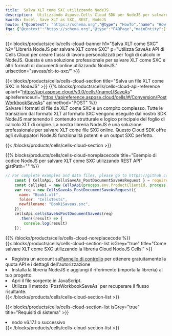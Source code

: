 ```yaml
---
title:  Salva XLT come SXC utilizzando NodeJS
description:  Utilizzando Aspose.Cells Cloud SDK per NodeJS per salvare il file in formato XLT come file in formato SXC.
kwords: Excel, Save XLT as SXC, REST, NodeJS
howto: {"@context": "https://schema.org","@type": "HowTo","name": "How to save XLT as SXC using the Cells Cloud NodeJS library.","description": "How to save XLT as SXC using the Cells Cloud NodeJS library.","image": {"@type": "ImageObject"},"url": "/nodejs/saveas/xlt-to-sxc/","step": [{ "@type": "HowToStep","name": "How to save XLT as SXC using the Cells Cloud NodeJS library. step 1", "image": {"@type": "ImageObject",},"url": "/nodejs/saveas/xlt-to-sxc/","text": "Register an account at <a href='https://dashboard.aspose.cloud/'>Dashboard</a> to get free API quota & authorization details",},{ "@type": "HowToStep","name": "How to save XLT as SXC using the Cells Cloud NodeJS library. step 1", "image": {"@type": "ImageObject",},"url": "/nodejs/saveas/xlt-to-sxc/","text": "Install NodeJS library and add the reference (import the library) to your project.",},{ "@type": "HowToStep","name": "How to save XLT as SXC using the Cells Cloud NodeJS library. step 1", "image": {"@type": "ImageObject",},"url": "/nodejs/saveas/xlt-to-sxc/","text": "Open the source file in JavaScript.",},{ "@type": "HowToStep","name": "How to save XLT as SXC using the Cells Cloud NodeJS library. step 1", "image": {"@type": "ImageObject",},"url": "/nodejs/saveas/xlt-to-sxc/","text": "Use the `PostWorkbookSaveAs` method to retrieve the resulting stream.",}, ],"supply": {"@type": "HowToSupply","name": "document"},"tool": [{"@type": "HowToTool","name": "Visual Studio, Visual Studio Code, WebStorm"},{"@type": "HowToTool","name": "Aspose Cells"}],"totalTime": "PT6M"}
fqa: {"@context":"https://schema.org","@type":"FAQPage","mainEntity":[{"@type":"Question","name":"Why save file as other formats file in C# using REST API?","acceptedAnswer":{"@type":"Answer","text":"Documents are encoded in many ways, and some files may be incompatible with the software you use. To open and read such files, just save them as appropriate file formats.<br/><ol><li>Install .NET SDK and add the reference (import the library) to your project.</li><li>Open the source file in C# using REST API.</li><li>Call the PostWorkbookSaveAsRequest() method, passing an output filename with required extension.</li><li>Get the result of save as a separate file.</li></ol>"}},{"@type":"Question","name":"What file formats can I save as with your C# library?","acceptedAnswer":{"@type":"Answer","text":"We support a variety of file formats for conversion using .NET library, including XLSX, Excel, xls , PDF, CSV, HTML, Markdown, XML, PNG, JPG, TIFF, Json, TXT and many more."}},{"@type":"Question","name":"What is the maximum allowed file size for conversion using this .NET library?","acceptedAnswer":{"@type":"Answer","text":"There are no file size limits for format conversions using .NET library."}}]}
---
```

{{< blocks/products/cells/cells-cloud-banner h1="Salva XLT come SXC" h2="Libreria NodeJS per salvare XLT come SXC" p="Utilizza SaveAs API di Cells Cloud per creare flussi di lavoro personalizzati per fogli di calcolo in NodeJS. Questa è una soluzione professionale per salvare XLT come SXC e altri formati di documenti online utilizzando NodeJS." urlsection="saveas/xlt-to-sxc/" >}}

{{< blocks/products/cells/cells-cloud-section title="Salva un file XLT come SXC in NodeJS" >}}
{{% blocks/products/cells/cells-cloud-api-reference apiurl="https://api.aspose.cloud/v3.0/cells/{name}/SaveAs" apireferenceurl="https://apireference.aspose.cloud/cells/#/Conversion/PostWorkbookSaveAs" apimethod="POST" %}}
<br/>
Salvare i formati di file da XLT come SXC è un compito complesso. Tutte le transizioni dal formato XLT al formato SXC vengono eseguite dal nostro SDK NodeJS mantenendo il contenuto strutturale e logico principale del foglio di calcolo XLT di origine. La nostra libreria NodeJS è una soluzione professionale per salvare XLT come file SXC online. Questo Cloud SDK offre agli sviluppatori NodeJS funzionalità potenti e un output SXC perfetto.

{{< /blocks/products/cells/cells-cloud-section >}}

{{% blocks/products/cells/cells-cloud-noreplacecode title="Esempio di codice NodeJS per salvare XLT come SXC utilizzando REST API" gistPath="" %}}
  
```js
// For complete examples and data files, please go to https://github.com/aspose-cells-cloud/aspose-cells-cloud-node/
    const { CellsApi, CellsSaveAs_PostDocumentSaveAsRequest } = require("asposecellscloud");
    const cellsApi = new CellsApi(process.env.ProductClientId, process.env.ProductClientSecret);
    var req = new CellsSaveAs_PostDocumentSaveAsRequest({
      name: "Book1.xlt",
      folder: "CellsTests",
      newfilename: "Book1Saveas.sxc",
    });
    cellsApi.cellsSaveAsPostDocumentSaveAs(req)
      .then((result) => {
        console.log(result)
    });
```
  
{{% /blocks/products/cells/cells-cloud-noreplacecode %}}
<br/>
{{< blocks/products/cells/cells-cloud-section-list isGrey="true" title="Come salvare XLT come SXC utilizzando la libreria Cloud NodeJS Cells." >}}
<li> Registra un account su<a href="https://dashboard.aspose.cloud/">Pannello di controllo</a> per ottenere gratuitamente la quota API e i dettagli dell'autorizzazione</li>
<li>Installa la libreria NodeJS e aggiungi il riferimento (importa la libreria) al tuo progetto.</li>
<li>Apri il file sorgente in JavaScript.</li>
<li>Utilizza il metodo `PostWorkbookSaveAs` per recuperare il flusso risultante.</li>
{{< /blocks/products/cells/cells-cloud-section-list >}}

{{< blocks/products/cells/cells-cloud-section-list isGrey="true" title="Requisiti di sistema" >}}
<li>nodo v6.17.1 o successivo</li>
{{< /blocks/products/cells/cells-cloud-section-list >}}
